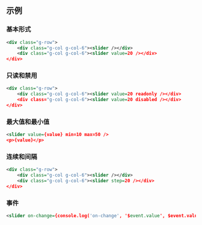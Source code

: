 ## 示例
### 基本形式

<div class="m-example"></div>

```xml
<div class="g-row">
    <div class="g-col g-col-6"><slider /></div>
    <div class="g-col g-col-6"><slider value=20 /></div>
</div>
```

### 只读和禁用

<div class="m-example"></div>

```xml
<div class="g-row">
    <div class="g-col g-col-6"><slider value=20 readonly /></div>
    <div class="g-col g-col-6"><slider value=20 disabled /></div>
</div>
```

### 最大值和最小值

<div class="m-example"></div>

```xml
<slider value={value} min=10 max=50 />
<p>{value}</p>
```

### 连续和间隔

<div class="m-example"></div>

```xml
<div class="g-row">
    <div class="g-col g-col-6"><slider /></div>
    <div class="g-col g-col-6"><slider step=20 /></div>
</div>
```

### 事件

<div class="m-example"></div>

```xml
<slider on-change={console.log('on-change', '$event.value', $event.value)} />
```
